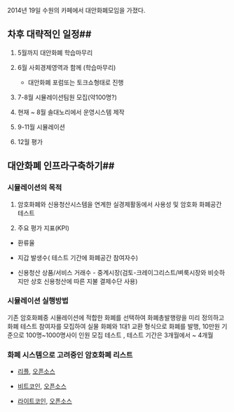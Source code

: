 2014년 19일 수원의 카페에서 대안화폐모임을 가졌다.

## 차후 대략적인 일정##

1. 5월까지 대안화폐 학습마무리

2. 6월 사회경제영역과 함께 (학습마무리)
   - 대안화폐 포럼또는 토크쇼형태로 진행

3. 7-8월 시뮬레이션팀원 모집(약100명?)

4. 현재 ~ 8월 솔대노리에서 운영시스템 제작

5. 9-11월 시뮬레이션

6. 12월 평가


## 대안화폐 인프라구축하기##

### 시뮬레이션의 목적 

1. 암호화폐와 신용청산시스템을 연계한 실경제활동에서 사용성 및 암호화 화폐공간 테스트

2. 주요 평가 지표(KPI)

- 환류율

- 지갑 발생수( 테스트 기간에 화폐공간 참여자수)

- 신용청산 상품/서비스 거래수 - 중계시장(검토-크레이그리스트/벼룩시장와 비슷하지만 상호 신용청산에 따른 지불 결제수단 사용)

### 시뮬레이션 실행방법

기존 암호화폐중 시뮬레이션에 적합한 화폐를 선택하여 화폐총발행량을 미리 정의하고 
화폐 테스트 참여자를 모집하여 실물 화폐와 1대1 교환 형식으로 화폐를 발행,
10만원 기준으로 100명~1000명사이 인원 모집 테스트 , 테스트 기간은 3개월에서 ~ 4개월


### 화폐 시스템으로 고려중인 암호화폐 리스트

- [리플](http://www.ripple.com), [오픈소스](https://github.com/ripple)

- [비트코인](http://www.bitcoin.org), [오픈소스](https://github.com/bitcoin)

- [라이트코인](http://www.litecoin.org), [오픈소스](https://github.com/bitcoin)
    
